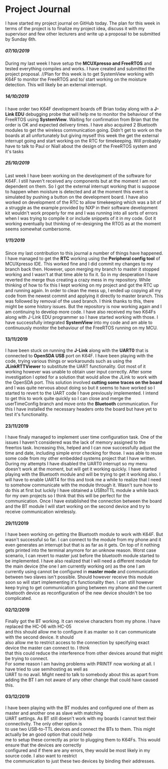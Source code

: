 # Project Journal  
  

I have started my project journal on GitHub today. The plan for this week in terms of 
the project is to finalize my project idea, discuss it with my supervisor and few other 
lecturers and write up a proposal to be submitted by Sunday 6th.


##### 07/10/2019  
During my last week I have setup the **MCUXpresso and FreeRTOS** and tested everything compiles
and works. I have created and submitted the project proposal.
//Plan for this week is to get SystemView working with K64F to monitor the FreeRTOS and to/
start working on the moisture detection. This will likely be an external interrupt.


##### 14/10/2019  
I have order two K64F development boards off Brian today along with a **J-Link EDU** debugging
probe that will help me to monitor the behaviour of the FreeRTOS using **SystemView**. Waiting
for confirmation from Brian that the order is OK and expected delivery times. I have also 
acquired 2 Bluetooth modules to get the wireless communication going. Didn't get to work on
the boards at all unfortunately but giving myself this week the get the external interrupt 
going and start working on the RTC for timekeeping. Will probably have to talk to Paul or 
Niall about the design of the FreeRTOS system and it's tasks

##### 25/10/2019   
Last week I have been working on the development of the software for K64F. I still haven't 
received any components but at the moment I am not dependent on them. So I got the external
interrupt working that is suppose to happen when moisture is detected and at the moment
this event is simulated by pushing a button on the development board. I have also worked on
development of the RTC to allow timekeeping which was a bit of a struggle as the example
provided by NXP in their software development kit wouldn't work properly for me and I was
running into all sorts of errors when I was trying to compile it or include snippets of it
in my code. Got it working eventually but thinking of re-designing the RTOS as at the moment
seems somewhat cumbersome.

##### 1/11/2019   
Since my last contribution to this journal a number of things have happened. I have managed to
get the **RTC** working using the **Peripheral config tool** of MCUXpresso IDE. This worked fine
and I did commit my changes to my branch back then. However, upon merging my branch to 
master it stopped working and I wasn't at that time able to fix it. So in my desperation
I have reverted the merge thus creating a crazy mess in my repository. While thinking of
how to fix this I kept working on my project and got the RTC up and running again. In order
to clean the mess up, I ended up copying all my code from the newest commit and applying it
directly to master branch. This was followed by removal of the used branch. I think thanks to
this, there might be some history issues. But the repository is now working again and I am 
continuing to develop more code.
I have also received my two K64Fs along with J-Link EDU programmer so I have started working
with those. I have successfully integrated **SystemView** into my code and am able to continuously
monitor the behaviour of the FreeRTOS running on my MCU.

#### 13/11/2019
I have been stuck on running the **J-Link** along with the **UART0** that is connected to **OpenSDA USB**
port on K64F. I have been playing with the code, trying various things or workarounds such as using the 
**JLinkRTTViewer** to substitute the UART functionality. Got most of it working however was unable to
obtain user input correctly. After some investigation I opted for a solution that would allow the
JLink to work with the OpenSDA port. This solution involved **cutting some traces on the board** and 
I was quite nervous about doing so but it seems to have worked so I started to revert to the UART
code I have previously implemented. I intend to get this to work quite quickly so I can close and
merge the userTimeConfig branch and move onto the **Bluetooth** communication. For this I have installed
the necessary headers onto the board but have yet to test it's functionality.

#### 23/11/2019
I have finaly managed to implement user time configuration task. One of the issues I haven't considered was
the lack of memory assigned to the freertos task. Increasing this, helped and I can now successfully 
adjust the time and date, including simple error checking for those. I was able to reuse some code from
my other embedded systems project that I have written. During my attempts I have disabled the UART0 interrupt
so my menu doesn't work at the moment, but will get it working quickly. I have started playing with the 
Bluetooth module and will be trying to get it working also. I will have to enable UART4 for this and 
took me a while to realize that I need to somehow communicate with the module through it. Wasn't sure
how to do this at first but luckily I have obtained a USBtoTTL module a while back for my own projects so I
think that this will be perfect for the communication. Once I have established the connection between the board
and the BT module I will start working on the second device and try to receive communication wirelessly.

#### 29/11/2019  
I have been working on getting the Bluetooth module to work with K64F. But wasn't successful so far. I can connect
to the module from my phone and it even generates an interrupt but that is as far as it gets. On top of it
nothing gets printed into the terminal anymore for an unknow reason. Worst case scenario, I can revert to master
just before the bluetooth module started to be implemented. I have also realized
that I will need a different module for the main device (the one I am currently working on) as the one 
I am currently using cannot be configured in **master mode** and communication between two slaves isn't possible.
Should however receive this module soon so will start implementing it's functionality then. I can still however
keep trying to get communication going between my phone and the current bluetooth device as reconfiguration of
the new device shouldn't be too complicated.

#### 02/12/2019  
Finally got the BT working. It can receive characters from my phone. I have replaced the HC-06 with HC-05  
and this should allow me to configure it as master so it can communicate with the second device. It should  
also allow me to restrict access to the connection by specifying exact device the master can connect to. I think  
that this could reduce the interference from other devices around that might be trying to connect.  
For some reason I am having problems with PRINTF now working at all. I have tried to use semihosting as well as  
UART to no avail. Might need to talk to somebody about this as apart from adding the BT I am not aware of any
other change that could have caused this.  

#### 03/12/2019  
I have been playing with the BT modules and configured one of them as master and another one as slave with matching  
UART settings. As BT still doesn't work with my boards I cannot test their connectivity. The only other option is  
to use two USB-to-TTL devices and connect the BTs to them. This might actually be an good option that could help  
me to setup these correctly as prior to plugging them to K64Fs. This would ensure that the devices are correctly  
configured and if there are any errors, they would be most likely in my source code. I also want to restrict   
the communication to just these two devices by binding their addresses.
